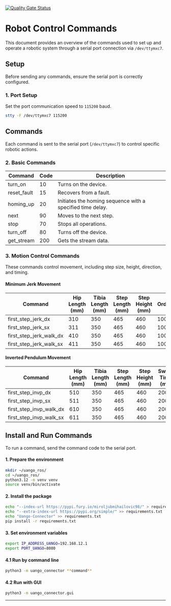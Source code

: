 [![Quality Gate Status](https://sonarcloud.io/api/project_badges/measure?project=mirovix_uango_ros&metric=alert_status)](https://sonarcloud.io/summary/new_code?id=mirovix_uango_ros)


# Robot Control Commands

This document provides an overview of the commands used to set up and operate a robotic system through a serial port connection via `/dev/ttymxc7`.

## Setup

Before sending any commands, ensure the serial port is correctly configured.

### 1. Port Setup
Set the port communication speed to `115200` baud.

```bash
stty -F /dev/ttymxc7 115200
```

## Commands

Each command is sent to the serial port (`/dev/ttymxc7`) to control specific robotic actions.

### 2. Basic Commands

| Command       | Code | Description                          |
|---------------|------|--------------------------------------|
| turn_on       | 10   | Turns on the device.                |
| reset_fault   | 15   | Recovers from a fault.              |
| homing_up     | 20   | Initiates the homing sequence with a specified time delay. |
| next          | 90   | Moves to the next step.             |
| stop          | 70   | Stops all operations.               |
| turn_off      | 80   | Turns off the device.               |
| get_stream    | 200 | Gets the stream data.               |

### 3. Motion Control Commands

These commands control movement, including step size, height, direction, and timing.

#### Minimum Jerk Movement

| Command                    | Hip Length (mm) | Tibia Length (mm) | Step Length (mm) | Step Height (mm) | Order | Interval (ms) | Direction |
|----------------------------|-----------------|--------------------|------------------|------------------|-------|---------------|-----------|
| first_step_jerk_dx         | 310             | 350               | 465             | 460             | 100   | 3             | 0         |
| first_step_jerk_sx         | 311             | 350               | 465             | 460             | 100   | 3             | 0         |
| first_step_jerk_walk_dx    | 410             | 350               | 465             | 460             | 100   | 3             | 0         |
| first_step_jerk_walk_sx    | 411             | 350               | 465             | 460             | 100   | 5             | 0         |

#### Inverted Pendulum Movement

| Command                  | Hip Length (mm) | Tibia Length (mm) | Step Length (mm) | Step Height (mm) | Swing Time (ms) | Order | Interval (ms) | Direction |
|--------------------------|-----------------|--------------------|------------------|------------------|-----------------|-------|---------------|-----------|
| first_step_invp_dx       | 510         | 350               | 465             | 460             | 2000            | 3     | 1000          | 0         |
| first_step_invp_sx       | 511         | 350               | 465             | 460             | 2000            | 3     | 1000          | 0         |
| first_step_invp_walk_dx  | 610         | 350               | 465             | 460             | 2000            | 3     | 0             | 0         |
| first_step_invp_walk_sx  | 611         | 350               | 465             | 460             | 2000            | 3     | 0             | 0         |

## Install and Run Commands

To run a command, send the command code to the serial port.

#### 1. Prepare the environment
```bash
mkdir ~/uango_ros/
cd ~/uango_ros/
python3.12 -m venv venv
source venv/bin/activate

```
#### 2. Install the package
```bash
echo "--index-url https://pypi.fury.io/miroljubmihailovic98/" > requirements.txt
echo "--extra-index-url https://pypi.org/simple/" >> requirements.txt
echo "Uango-Connector" >> requirements.txt
pip install -r requirements.txt
```

#### 3. Set environment variables
```bash
export IP_ADDRESS_UANGO=192.168.12.1
export PORT_UANGO=8080
```

#### 4.1 Run by command line
```bash
python3 -m uango_connector **command**
```

#### 4.2 Run with GUI
```bash
python3 -m uango_connector.gui
```

---